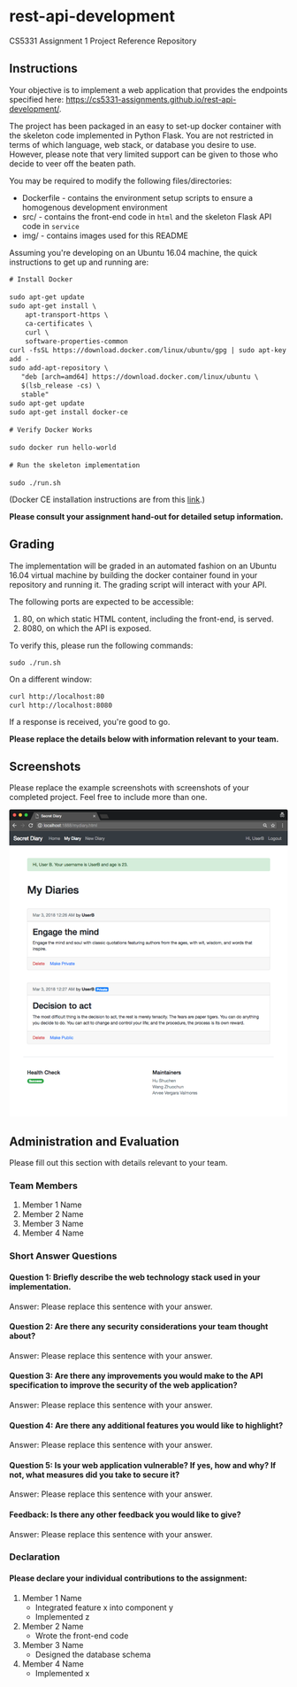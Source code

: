 # rest-api-development

CS5331 Assignment 1 Project Reference Repository

## Instructions

Your objective is to implement a web application that provides the endpoints
specified here: https://cs5331-assignments.github.io/rest-api-development/.

The project has been packaged in an easy to set-up docker container with the
skeleton code implemented in Python Flask. You are not restricted in terms of
which language, web stack, or database you desire to use. However, please note
that very limited support can be given to those who decide to veer off the
beaten path.

You may be required to modify the following files/directories:

- Dockerfile - contains the environment setup scripts to ensure a homogenous
  development environment
- src/ - contains the front-end code in `html` and the skeleton Flask API code
  in `service`
- img/ - contains images used for this README

Assuming you're developing on an Ubuntu 16.04 machine, the quick instructions
to get up and running are:

```
# Install Docker

sudo apt-get update
sudo apt-get install \
    apt-transport-https \
    ca-certificates \
    curl \
    software-properties-common
curl -fsSL https://download.docker.com/linux/ubuntu/gpg | sudo apt-key add -
sudo add-apt-repository \
   "deb [arch=amd64] https://download.docker.com/linux/ubuntu \
   $(lsb_release -cs) \
   stable"
sudo apt-get update
sudo apt-get install docker-ce

# Verify Docker Works

sudo docker run hello-world

# Run the skeleton implementation

sudo ./run.sh
```

(Docker CE installation instructions are from this
[link](https://docs.docker.com/install/linux/docker-ce/ubuntu/#install-using-the-repository).)

**Please consult your assignment hand-out for detailed setup information.**

## Grading

The implementation will be graded in an automated fashion on an Ubuntu 16.04
virtual machine by building the docker container found in your repository and
running it. The grading script will interact with your API.

The following ports are expected to be accessible:

1. 80, on which static HTML content, including the front-end, is served.
2. 8080, on which the API is exposed.

To verify this, please run the following commands:

```
sudo ./run.sh
```

On a different window:

```
curl http://localhost:80
curl http://localhost:8080
```

If a response is received, you're good to go.

**Please replace the details below with information relevant to your team.**

## Screenshots

Please replace the example screenshots with screenshots of your completed
project. Feel free to include more than one.

![Sample Screenshot](./img/group5.png)

## Administration and Evaluation

Please fill out this section with details relevant to your team.

### Team Members

1. Member 1 Name
2. Member 2 Name
3. Member 3 Name
4. Member 4 Name

### Short Answer Questions

#### Question 1: Briefly describe the web technology stack used in your implementation.

Answer: Please replace this sentence with your answer.

#### Question 2: Are there any security considerations your team thought about?

Answer: Please replace this sentence with your answer.

#### Question 3: Are there any improvements you would make to the API specification to improve the security of the web application?

Answer: Please replace this sentence with your answer.

#### Question 4: Are there any additional features you would like to highlight?

Answer: Please replace this sentence with your answer.

#### Question 5: Is your web application vulnerable? If yes, how and why? If not, what measures did you take to secure it?

Answer: Please replace this sentence with your answer.

#### Feedback: Is there any other feedback you would like to give?

Answer: Please replace this sentence with your answer.

### Declaration

#### Please declare your individual contributions to the assignment:

1. Member 1 Name
    - Integrated feature x into component y
    - Implemented z
2. Member 2 Name
    - Wrote the front-end code
3. Member 3 Name
    - Designed the database schema
4. Member 4 Name
    - Implemented x

